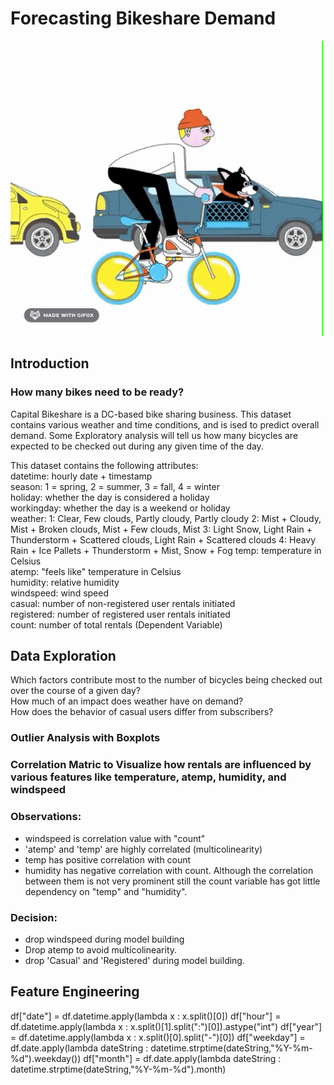 # Forecasting Bikeshare Demand<br>

<img src='visualizations/biking.gif' width=500>

## Introduction
### How many bikes need to be ready?
Capital Bikeshare is a DC-based bike sharing business. This dataset contains various weather and time conditions, and is ised to predict overall demand. Some Exploratory analysis will tell us how many bicycles are expected to be checked out during any given time of the day.<br>

This dataset contains the following attributes:<br>
datetime: hourly date + timestamp<br>
season: 1 = spring, 2 = summer, 3 = fall, 4 = winter<br>
holiday: whether the day is considered a holiday<br>
workingday: whether the day is a weekend or holiday<br>
weather: 1: Clear, Few clouds, Partly cloudy, Partly cloudy 2: Mist + Cloudy, Mist + Broken clouds, Mist + Few clouds, Mist 3: Light Snow, Light Rain + Thunderstorm + Scattered clouds, Light Rain + Scattered clouds 4: Heavy Rain + Ice Pallets + Thunderstorm + Mist, Snow + Fog
temp: temperature in Celsius<br>
atemp: "feels like" temperature in Celsius<br>
humidity: relative humidity<br>
windspeed: wind speed<br>
casual: number of non-registered user rentals initiated<br>
registered: number of registered user rentals initiated<br>
count: number of total rentals (Dependent Variable)<br>

## Data Exploration

Which factors contribute most to the number of bicycles being checked out over the course of a given day?<br>
How much of an impact does weather have on demand?<br>
How does the behavior of casual users differ from subscribers?<br>

### Outlier Analysis with Boxplots

### Correlation Matric to Visualize how rentals are influenced by various features like temperature, atemp, humidity, and windspeed
### Observations:
- windspeed is correlation value with "count"
- 'atemp' and 'temp' are highly correlated (multicolinearity)
- temp has positive correlation with count
- humidity has negative correlation with count. Although the correlation between them is not very prominent still the count variable has got little dependency on "temp" and "humidity".

### Decision:
- drop windspeed during model building
- Drop atemp to avoid multicolinearity.
- drop 'Casual' and 'Registered' during model building.

## Feature Engineering
df["date"] = df.datetime.apply(lambda x : x.split()[0])
df["hour"] = df.datetime.apply(lambda x : x.split()[1].split(":")[0]).astype("int")
df["year"] = df.datetime.apply(lambda x : x.split()[0].split("-")[0])
df["weekday"] = df.date.apply(lambda dateString : datetime.strptime(dateString,"%Y-%m-%d").weekday())
df["month"] = df.date.apply(lambda dateString : datetime.strptime(dateString,"%Y-%m-%d").month)





